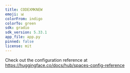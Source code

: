 ```yaml
---
title: CODEXMKNEW
emoji: 📊
colorFrom: indigo
colorTo: green
sdk: gradio
sdk_version: 5.33.1
app_file: app.py
pinned: false
license: mit
---
```


Check out the configuration reference at https://huggingface.co/docs/hub/spaces-config-reference
